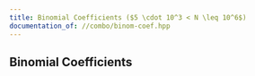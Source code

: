 ```yaml
---
title: Binomial Coefficients ($5 \cdot 10^3 < N \leq 10^6$)
documentation_of: //combo/binom-coef.hpp
---
```


## Binomial Coefficients